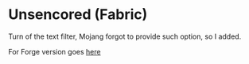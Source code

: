 # Unsencored (Fabric)
Turn of the text filter, Mojang forgot to provide such option, so I added.

For Forge version goes [here](https://github.com/eslym/uncensor-forge)